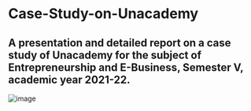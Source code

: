 # Case-Study-on-Unacademy
## A presentation and detailed report on a case study of Unacademy for the subject of Entrepreneurship and E-Business, Semester V, academic year 2021-22.
![image](https://github.com/user-attachments/assets/9bed6003-6e52-44c4-9e29-0dce1304a1e6)
